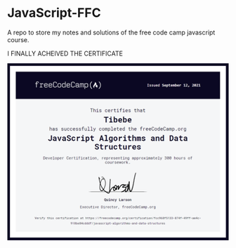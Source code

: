 # JavaScript-FFC
A repo to store my notes and solutions of the free code camp javascript course.


I FINALLY ACHEIVED THE CERTIFICATE

<p align="center">
    <img src="Certificate of Completion.png"> 
</p>
